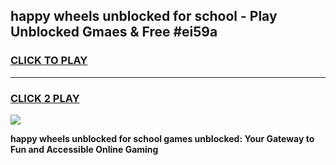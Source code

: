 
## happy wheels unblocked for school - Play Unblocked Gmaes & Free #ei59a
<h3>
<a href="https://news.freeplayer.one?title=happy_wheels_unblocked_for_school&ref=03M">CLICK TO PLAY</a></h3>
<hr>

<h3>
<a href="https://news.freeplayer.one?title=happy_wheels_unblocked_for_school&ref=03M">CLICK 2 PLAY</a>
  
</h3>

<a href="https://news.freeplayer.one?title=happy_wheels_unblocked_for_school&ref=03M"><img src="https://clearcache.store/games.png"></a>


**happy wheels unblocked for school games unblocked: Your Gateway to Fun and Accessible Online Gaming**
